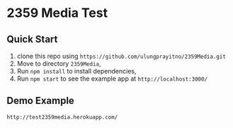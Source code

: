 # 2359 Media Test

## Quick Start

1. clone this repo using `https://github.com/ulungprayitno/2359Media.git`
2. Move to directory `2359Media`,<br />
3. Run `npm install` to install dependencies, <br />
4. Run `npm start` to see the example app at `http://localhost:3000/`

## Demo Example
`http://test2359media.herokuapp.com/`